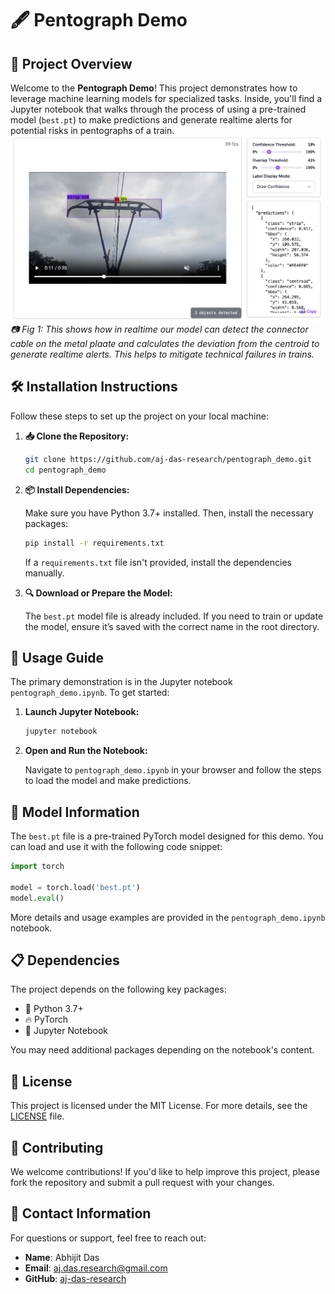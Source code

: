 # 🖋️ Pentograph Demo

## 📖 Project Overview

Welcome to the **Pentograph Demo**! This project demonstrates how to leverage machine learning models for specialized tasks. Inside, you'll find a Jupyter notebook that walks through the process of using a pre-trained model (`best.pt`) to make predictions  and generate realtime alerts for potential risks in pentographs of a train.
![Pentogram Alert Generation System](pentogram_demo.png)
*📷 Fig 1: This shows how in realtime our model can detect the connector cable on the metal plaate and calculates the deviation from the centroid to generate realtime alerts. This helps to mitigate technical failures in trains.*
## 🛠️ Installation Instructions

Follow these steps to set up the project on your local machine:

1. **📥 Clone the Repository:**

   ```bash
   git clone https://github.com/aj-das-research/pentograph_demo.git
   cd pentograph_demo
   ```

2. **📦 Install Dependencies:**

   Make sure you have Python 3.7+ installed. Then, install the necessary packages:

   ```bash
   pip install -r requirements.txt
   ```

   If a `requirements.txt` file isn't provided, install the dependencies manually.

3. **🔍 Download or Prepare the Model:**

   The `best.pt` model file is already included. If you need to train or update the model, ensure it’s saved with the correct name in the root directory.

## 🚀 Usage Guide

The primary demonstration is in the Jupyter notebook `pentograph_demo.ipynb`. To get started:

1. **Launch Jupyter Notebook:**

   ```bash
   jupyter notebook
   ```

2. **Open and Run the Notebook:**

   Navigate to `pentograph_demo.ipynb` in your browser and follow the steps to load the model and make predictions.

## 🧠 Model Information

The `best.pt` file is a pre-trained PyTorch model designed for this demo. You can load and use it with the following code snippet:

```python
import torch

model = torch.load('best.pt')
model.eval()
```

More details and usage examples are provided in the `pentograph_demo.ipynb` notebook.

## 📋 Dependencies

The project depends on the following key packages:

- 🐍 Python 3.7+
- 🔥 PyTorch
- 📓 Jupyter Notebook

You may need additional packages depending on the notebook's content.

## 📜 License

This project is licensed under the MIT License. For more details, see the [LICENSE](LICENSE) file.

## 🤝 Contributing

We welcome contributions! If you'd like to help improve this project, please fork the repository and submit a pull request with your changes.

## 📧 Contact Information

For questions or support, feel free to reach out:

- **Name**: Abhijit Das
- **Email**: [aj.das.research@gmail.com](mailto:aj.das.research@gmail.com)
- **GitHub**: [aj-das-research](https://github.com/aj-das-research)
